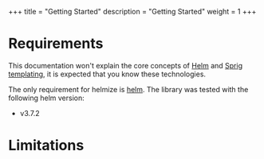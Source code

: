 
+++
title = "Getting Started"
description = "Getting Started"
weight = 1
+++

# Requirements

This documentation won't explain the core concepts of [Helm](https://helm.sh/) and [Sprig templating](http://masterminds.github.io/sprig/), it is expected that you know these technologies.

The only requirement for helmize is [helm](https://helm.sh/docs/intro/install/). The library was tested with the following helm version:

  * v3.7.2


# Limitations
